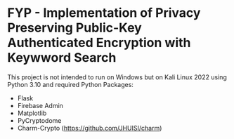 # FYP - Implementation of Privacy Preserving Public-Key Authenticated Encryption with Keywword Search

This project is not intended to run on Windows but on Kali Linux 2022 using Python 3.10 and required Python Packages:
- Flask
- Firebase Admin
- Matplotlib
- PyCryptodome
- Charm-Crypto (https://github.com/JHUISI/charm)
